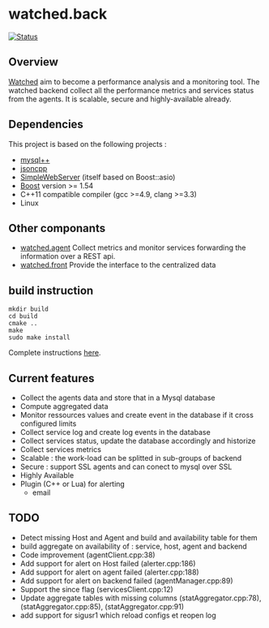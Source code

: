 # watched.back
[![Status](https://travis-ci.org/sebt3/watched.back.svg?branch=master)](https://travis-ci.org/sebt3/watched.back)
## Overview
[Watched](https://sebt3.github.io/watched/) aim to become a performance analysis and a monitoring tool.
The watched backend collect all the performance metrics and services status from the agents. It is scalable, secure and highly-available already.

## Dependencies
This project is based on the following projects :
* [mysql++](https://tangentsoft.net/mysql++/)
* [jsoncpp](https://github.com/open-source-parsers/jsoncpp)
* [SimpleWebServer](https://github.com/eidheim/Simple-Web-Server) (itself based on Boost::asio)
* [Boost](http://www.boost.org) version >= 1.54
* C++11 compatible compiler (gcc >=4.9, clang >=3.3)
* Linux

## Other componants
* [watched.agent](https://github.com/sebt3/watched.agent) Collect metrics and monitor services forwarding the information over a REST api.
* [watched.front](https://github.com/sebt3/watched.front) Provide the interface to the centralized data

## build instruction
    mkdir build
    cd build
    cmake ..
    make
    sudo make install
Complete instructions [here](https://sebt3.github.io/watched/doc/install/#build-the-backend).

## Current features
- Collect the agents data and store that in a Mysql database
- Compute aggregated data
- Monitor ressources values and create event in the database if it cross configured limits
- Collect service log and create log events in the database
- Collect services status, update the database accordingly and historize
- Collect services metrics
- Scalable : the work-load can be splitted in sub-groups of backend
- Secure : support SSL  agents and can conect to mysql over SSL
- Highly Available
- Plugin (C++ or Lua) for alerting
  * email

## TODO
- Detect missing Host and Agent and build and availability table for them
- build aggregate on availability of : service, host, agent and backend
- Code improvement (agentClient.cpp:38)
- Add support for alert on Host failed (alerter.cpp:186)
- Add support for alert on agent failed (alerter.cpp:188)
- Add support for alert on backend failed (agentManager.cpp:89)
- Support the since flag (servicesClient.cpp:12)
- Update aggregate tables with missing columns (statAggregator.cpp:78), (statAggregator.cpp:85), (statAggregator.cpp:91)
- add support for sigusr1 which reload configs et reopen log


